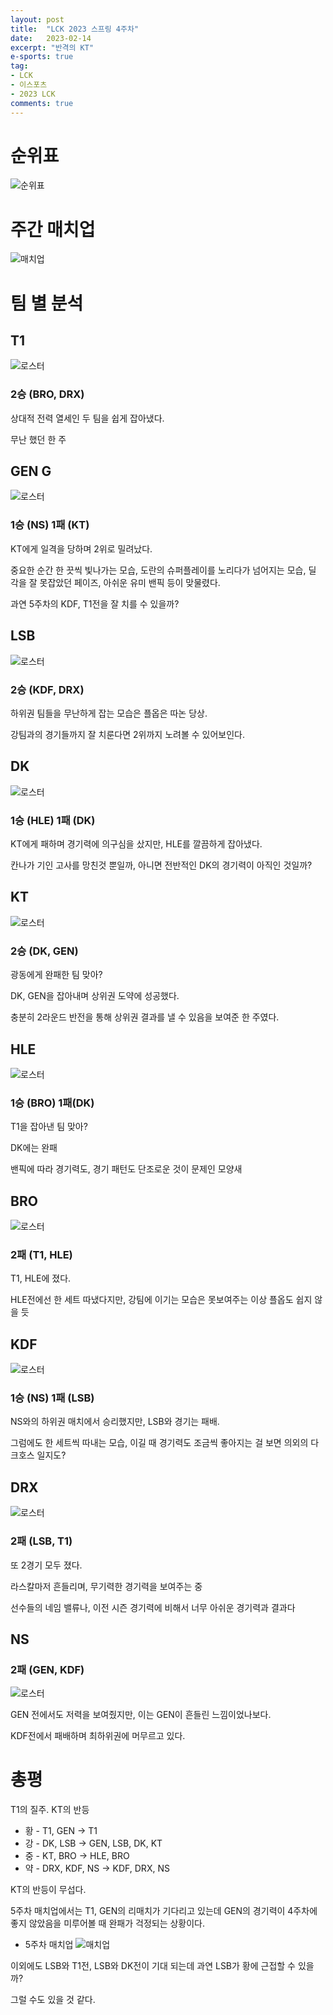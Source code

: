 ```yaml
---
layout: post
title:  "LCK 2023 스프링 4주차"
date:   2023-02-14
excerpt: "반격의 KT"
e-sports: true
tag:
- LCK
- 이스포츠
- 2023 LCK
comments: true
---
```


# 순위표

![순위표](../img/2023/lck/spring_week4.jpg)

# 주간 매치업

![매치업](../img/2023/lck/spring_week4_matchup.jpg)

# 팀 별 분석

## T1

![로스터](../img/2023/lck/spring_roaster_T1.png)

### 2승 (BRO, DRX)

상대적 전력 열세인 두 팀을 쉽게 잡아냈다.

무난 했던 한 주

## GEN G

![로스터](../img/2023/lck/spring_roaster_GEN.png)

### 1승 (NS) 1패 (KT)

KT에게 일격을 당하며 2위로 밀려났다.

중요한 순간 한 끗씩 빛나가는 모습, 도란의 슈퍼플레이를 노리다가 넘어지는 모습, 딜 각을 잘 못잡았던 페이즈, 아쉬운 유미 밴픽 등이 맞물렸다.

과연 5주차의 KDF, T1전을 잘 치를 수 있을까?

## LSB

![로스터](../img/2023/lck/spring_roaster_LSB.png)

### 2승 (KDF, DRX)

하위권 팀들을 무난하게 잡는 모습은 플옵은 따논 당상.

강팀과의 경기들까지 잘 치룬다면 2위까지 노려볼 수 있어보인다.


## DK

![로스터](../img/2023/lck/spring_roaster_DK.png)

### 1승 (HLE) 1패 (DK)

KT에게 패하며 경기력에 의구심을 샀지만, HLE를 깔끔하게 잡아냈다.

칸나가 기인 고사를 망친것 뿐일까, 아니면 전반적인 DK의 경기력이 아직인 것일까?

## KT

![로스터](../img/2023/lck/spring_roaster_KT.png)

### 2승 (DK, GEN)

광동에게 완패한 팀 맞아?

DK, GEN을 잡아내며 상위권 도약에 성공했다.

충분히 2라운드 반전을 통해 상위권 결과를 낼 수 있음을 보여준 한 주였다.

## HLE

![로스터](../img/2023/lck/spring_roaster_HLE.png)

### 1승 (BRO) 1패(DK)

T1을 잡아낸 팀 맞아? 

DK에는 완패

밴픽에 따라 경기력도, 경기 패턴도 단조로운 것이 문제인 모양새

## BRO

![로스터](../img/2023/lck/spring_roaster_BRO.png)

### 2패 (T1, HLE)

T1, HLE에 졌다.

HLE전에선 한 세트 따냈다지만, 강팀에 이기는 모습은 못보여주는 이상 플옵도 쉽지 않을 듯

## KDF

![로스터](../img/2023/lck/spring_roaster_KDF.png)

### 1승 (NS) 1패 (LSB)

NS와의 하위권 매치에서 승리했지만, LSB와 경기는 패배.

그럼에도 한 세트씩 따내는 모습, 이길 때 경기력도 조금씩 좋아지는 걸 보면 의외의 다크호스 일지도?

## DRX

![로스터](../img/2023/lck/spring_roaster_DRX.png)

### 2패 (LSB, T1)

또 2경기 모두 졌다.

라스칼마저 흔들리며, 무기력한 경기력을 보여주는 중

선수들의 네임 밸류나, 이전 시즌 경기력에 비해서 너무 아쉬운 경기력과 결과다

## NS

### 2패 (GEN, KDF)

![로스터](../img/2023/lck/spring_roaster_NS.png)

GEN 전에서도 저력을 보여줬지만, 이는 GEN이 흔들린 느낌이었나보다.

KDF전에서 패배하며 최하위권에 머무르고 있다.


# 총평

T1의 질주. KT의 반등

* 황 - T1, GEN -> T1
* 강 - DK, LSB -> GEN, LSB, DK, KT
* 중 - KT, BRO -> HLE, BRO
* 약 - DRX, KDF, NS -> KDF, DRX, NS

KT의 반등이 무섭다.

5주차 매치업에서는 T1, GEN의 리매치가 기다리고 있는데 GEN의 경기력이 4주차에 좋지 않았음을 미루어볼 때 완패가 걱정되는 상황이다.

* 5주차 매치업
    ![매치업](../img/2023/lck/spring_week5_matchup.png)

이외에도 LSB와 T1전, LSB와 DK전이 기대 되는데 과연 LSB가 황에 근접할 수 있을까?

그럴 수도 있을 것 같다.